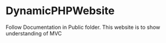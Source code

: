 # DynamicPHPWebsite
Follow Documentation in Public folder. This website is to show understanding of MVC
